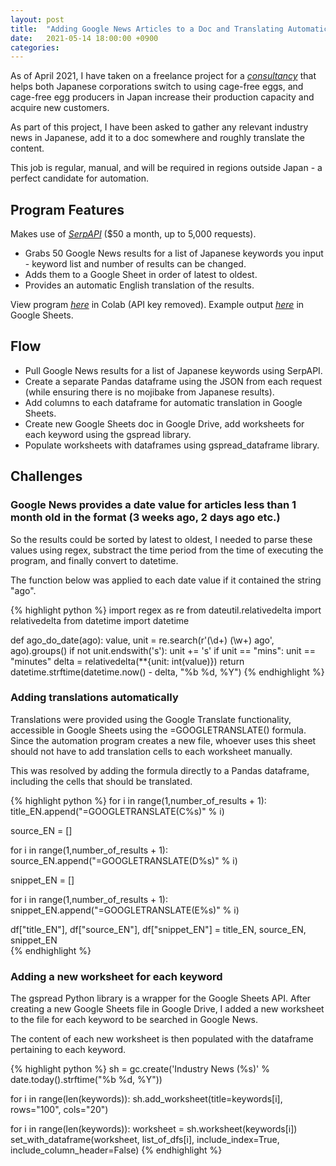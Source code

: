 ```yaml
---
layout: post
title:  "Adding Google News Articles to a Doc and Translating Automatically"
date:   2021-05-14 18:00:00 +0900
categories:
---
```


As of April 2021, I have taken on a freelance project for a [*consultancy*](https://prtimes.jp/main/html/rd/p/000000002.000076032.html) that helps both Japanese corporations switch to using cage-free eggs, and cage-free egg producers in Japan increase their production capacity and acquire new customers.

As part of this project, I have been asked to gather any relevant industry news in Japanese, add it to a doc somewhere and roughly translate the content.

This job is regular, manual, and will be required in regions outside Japan - a perfect candidate for automation.

## Program Features

Makes use of [*SerpAPI*](https://serpapi.com/news-results) ($50 a month, up to 5,000 requests).

- Grabs 50 Google News results for a list of Japanese keywords you input - keyword list and number of results can be changed.
- Adds them to a Google Sheet in order of latest to oldest.
- Provides an automatic English translation of the results.

View program [*here*](https://colab.research.google.com/drive/1Fo6Skv90STXM72Xb6zD2wwqJkT7oAju1?usp=sharing) in Colab (API key removed).
Example output [*here*](https://docs.google.com/spreadsheets/d/11btKCI4iF_5eGFnqyXB2Ch3IrXgKYK_nHzSanrWfzVA/edit#gid=1539352199) in Google Sheets.

## Flow

- Pull Google News results for a list of Japanese keywords using SerpAPI.
- Create a separate Pandas dataframe using the JSON from each request (while ensuring there is no mojibake from Japanese results).
- Add columns to each dataframe for automatic translation in Google Sheets.
- Create new Google Sheets doc in Google Drive, add worksheets for each keyword using the gspread library.
- Populate worksheets with dataframes using gspread_dataframe library.

## Challenges

### Google News provides a date value for articles less than 1 month old in the format (3 weeks ago, 2 days ago etc.)

So the results could be sorted by latest to oldest, I needed to parse these values using regex, substract the time period from the time of executing the program, and finally convert to datetime.

The function below was applied to each date value if it contained the string "ago".

{% highlight python %}
import regex as re
from dateutil.relativedelta import relativedelta
from datetime import datetime

def ago_do_date(ago):
    value, unit = re.search(r'(\d+) (\w+) ago', ago).groups()
    if not unit.endswith('s'):
      unit += 's'
    if unit == "mins":
      unit == "minutes"
    delta = relativedelta(**{unit: int(value)})
    return datetime.strftime(datetime.now() - delta, "%b %d, %Y")
{% endhighlight %}

### Adding translations automatically

Translations were provided using the Google Translate functionality, accessible in Google Sheets using the =GOOGLETRANSLATE() formula.
Since the automation program creates a new file, whoever uses this sheet should not have to add translation cells to each worksheet manually.

This was resolved by adding the formula directly to a Pandas dataframe, including the cells that should be translated.

{% highlight python %}
for i in range(1,number_of_results + 1):
  title_EN.append("=GOOGLETRANSLATE(C%s)" % i)

source_EN = []

for i in range(1,number_of_results + 1):
  source_EN.append("=GOOGLETRANSLATE(D%s)" % i)

snippet_EN = []

for i in range(1,number_of_results + 1):
  snippet_EN.append("=GOOGLETRANSLATE(E%s)" % i)

df["title_EN"], df["source_EN"], df["snippet_EN"] = title_EN, source_EN, snippet_EN  
{% endhighlight %}

### Adding a new worksheet for each keyword

The gspread Python library is a wrapper for the Google Sheets API. After creating a new Google Sheets file in Google Drive, I added a new worksheet to the file for each keyword to be searched in Google News.

The content of each new worksheet is then populated with the dataframe pertaining to each keyword.

{% highlight python %}
sh = gc.create('Industry News (%s)' % date.today().strftime("%b %d, %Y"))

for i in range(len(keywords)):
  sh.add_worksheet(title=keywords[i], rows="100", cols="20")

for i in range(len(keywords)):
  worksheet = sh.worksheet(keywords[i])
  set_with_dataframe(worksheet, list_of_dfs[i], include_index=True, include_column_header=False)
{% endhighlight %}